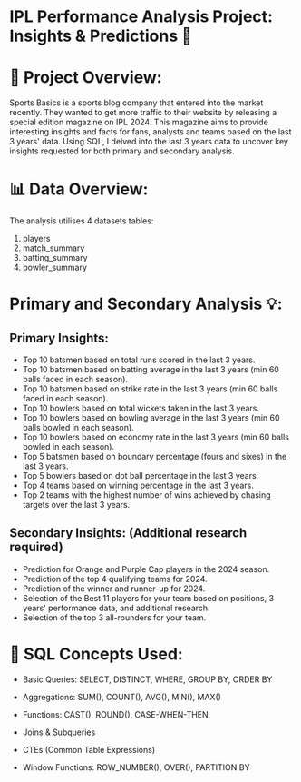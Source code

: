 # IPL Performance Analysis Project: Insights & Predictions 🏏

# 🎯 Project Overview:
Sports Basics is a sports blog company that entered into the market recently.
They wanted to get more traffic to their website by releasing a special edition magazine on IPL 2024.
This magazine aims to provide interesting insights and facts for fans, analysts and teams based on the last 3 years' data.
Using SQL, I delved into the last 3 years data to uncover key insights requested for both primary and secondary analysis.

# 📊 Data Overview:

The analysis utilises 4 datasets tables:
1. players
2. match_summary 
3. batting_summary
4. bowler_summary

# Primary and Secondary Analysis 💡:

## Primary Insights:

- Top 10 batsmen based on total runs scored in the last 3 years.
- Top 10 batsmen based on batting average in the last 3 years (min 60 balls faced in each season).
- Top 10 batsmen based on strike rate in the last 3 years (min 60 balls faced in each season).
- Top 10 bowlers based on total wickets taken in the last 3 years.
- Top 10 bowlers based on bowling average in the last 3 years (min 60 balls bowled in each season).
- Top 10 bowlers based on economy rate in the last 3 years (min 60 balls bowled in each season).
- Top 5 batsmen based on boundary percentage (fours and sixes) in the last 3 years.
- Top 5 bowlers based on dot ball percentage in the last 3 years.
- Top 4 teams based on winning percentage in the last 3 years.
- Top 2 teams with the highest number of wins achieved by chasing targets over the last 3 years.

## Secondary Insights: (Additional research required)

- Prediction for Orange and Purple Cap players in the 2024 season.
- Prediction of the top 4 qualifying teams for 2024.
- Prediction of the winner and runner-up for 2024.
- Selection of the Best 11 players for your team based on positions, 3 years' performance data, and additional research.
- Selection of the top 3 all-rounders for your team.

# 🎯 SQL Concepts Used:

- Basic Queries: SELECT, DISTINCT, WHERE, GROUP BY, ORDER BY

- Aggregations: SUM(), COUNT(), AVG(), MIN(), MAX()

- Functions: CAST(), ROUND(), CASE-WHEN-THEN

- Joins & Subqueries

- CTEs (Common Table Expressions)

- Window Functions: ROW_NUMBER(), OVER(), PARTITION BY
